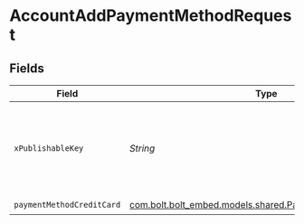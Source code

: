 # AccountAddPaymentMethodRequest


## Fields

| Field                                                                                                       | Type                                                                                                        | Required                                                                                                    | Description                                                                                                 |
| ----------------------------------------------------------------------------------------------------------- | ----------------------------------------------------------------------------------------------------------- | ----------------------------------------------------------------------------------------------------------- | ----------------------------------------------------------------------------------------------------------- |
| `xPublishableKey`                                                                                           | *String*                                                                                                    | :heavy_check_mark:                                                                                          | The publicly viewable identifier used to identify a merchant division.                                      |
| `paymentMethodCreditCard`                                                                                   | [com.bolt.bolt_embed.models.shared.PaymentMethodCreditCard](../../models/shared/PaymentMethodCreditCard.md) | :heavy_check_mark:                                                                                          | N/A                                                                                                         |